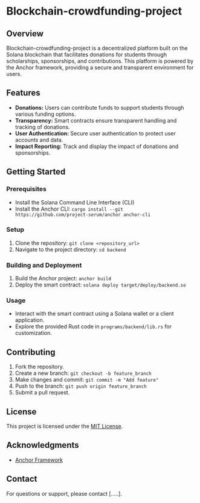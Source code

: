 # Blockchain-crowdfunding-project

## Overview

Blockchain-crowdfunding-project is a decentralized platform built on the Solana blockchain that facilitates donations for students through scholarships, sponsorships, and contributions. This platform is powered by the Anchor framework, providing a secure and transparent environment for users.

## Features

- **Donations:** Users can contribute funds to support students through various funding options.
- **Transparency:** Smart contracts ensure transparent handling and tracking of donations.
- **User Authentication:** Secure user authentication to protect user accounts and data.
- **Impact Reporting:** Track and display the impact of donations and sponsorships.

## Getting Started

### Prerequisites

- Install the Solana Command Line Interface (CLI)
- Install the Anchor CLI: `cargo install --git https://github.com/project-serum/anchor anchor-cli`

### Setup

1. Clone the repository: `git clone <repository_url>`
2. Navigate to the project directory: `cd backend`

### Building and Deployment

1. Build the Anchor project: `anchor build`
2. Deploy the smart contract: `solana deploy target/deploy/backend.so`

### Usage

- Interact with the smart contract using a Solana wallet or a client application.
- Explore the provided Rust code in `programs/backend/lib.rs` for customization.

## Contributing

1. Fork the repository.
2. Create a new branch: `git checkout -b feature_branch`
3. Make changes and commit: `git commit -m "Add feature"`
4. Push to the branch: `git push origin feature_branch`
5. Submit a pull request.

## License

This project is licensed under the [MIT License](LICENSE).

## Acknowledgments

- [Anchor Framework](https://project-serum.github.io/anchor/)

## Contact

For questions or support, please contact [.....].

